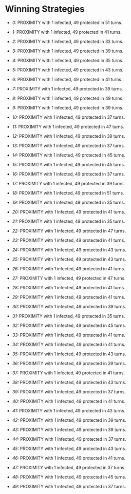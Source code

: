 # Winning Strategies

* _0:_ PROXIMITY with 1 infected, 49 protected in 51 turns.


* _1:_ PROXIMITY with 1 infected, 49 protected in 41 turns.


* _2:_ PROXIMITY with 1 infected, 49 protected in 33 turns.


* _3:_ PROXIMITY with 1 infected, 49 protected in 39 turns.


* _4:_ PROXIMITY with 1 infected, 49 protected in 35 turns.


* _5:_ PROXIMITY with 1 infected, 49 protected in 43 turns.


* _6:_ PROXIMITY with 1 infected, 49 protected in 41 turns.


* _7:_ PROXIMITY with 1 infected, 49 protected in 39 turns.


* _8:_ PROXIMITY with 1 infected, 49 protected in 49 turns.


* _9:_ PROXIMITY with 1 infected, 49 protected in 39 turns.


* _10:_ PROXIMITY with 1 infected, 49 protected in 37 turns.


* _11:_ PROXIMITY with 1 infected, 49 protected in 47 turns.


* _12:_ PROXIMITY with 1 infected, 49 protected in 39 turns.


* _13:_ PROXIMITY with 1 infected, 49 protected in 37 turns.


* _14:_ PROXIMITY with 1 infected, 49 protected in 45 turns.


* _15:_ PROXIMITY with 1 infected, 49 protected in 45 turns.


* _16:_ PROXIMITY with 1 infected, 49 protected in 37 turns.


* _17:_ PROXIMITY with 1 infected, 49 protected in 39 turns.


* _18:_ PROXIMITY with 1 infected, 49 protected in 51 turns.


* _19:_ PROXIMITY with 1 infected, 49 protected in 35 turns.


* _20:_ PROXIMITY with 1 infected, 49 protected in 41 turns.


* _21:_ PROXIMITY with 1 infected, 49 protected in 35 turns.


* _22:_ PROXIMITY with 1 infected, 49 protected in 47 turns.


* _23:_ PROXIMITY with 1 infected, 49 protected in 41 turns.


* _24:_ PROXIMITY with 1 infected, 49 protected in 43 turns.


* _25:_ PROXIMITY with 1 infected, 49 protected in 43 turns.


* _26:_ PROXIMITY with 1 infected, 49 protected in 41 turns.


* _27:_ PROXIMITY with 1 infected, 49 protected in 47 turns.


* _28:_ PROXIMITY with 1 infected, 49 protected in 41 turns.


* _29:_ PROXIMITY with 1 infected, 49 protected in 41 turns.


* _30:_ PROXIMITY with 1 infected, 49 protected in 39 turns.


* _31:_ PROXIMITY with 1 infected, 49 protected in 35 turns.


* _32:_ PROXIMITY with 1 infected, 49 protected in 45 turns.


* _33:_ PROXIMITY with 1 infected, 49 protected in 41 turns.


* _34:_ PROXIMITY with 1 infected, 49 protected in 41 turns.


* _35:_ PROXIMITY with 1 infected, 49 protected in 43 turns.


* _36:_ PROXIMITY with 1 infected, 49 protected in 39 turns.


* _37:_ PROXIMITY with 1 infected, 49 protected in 41 turns.


* _38:_ PROXIMITY with 1 infected, 49 protected in 43 turns.


* _39:_ PROXIMITY with 1 infected, 49 protected in 37 turns.


* _40:_ PROXIMITY with 1 infected, 49 protected in 41 turns.


* _41:_ PROXIMITY with 1 infected, 49 protected in 43 turns.


* _42:_ PROXIMITY with 1 infected, 49 protected in 39 turns.


* _43:_ PROXIMITY with 1 infected, 49 protected in 39 turns.


* _44:_ PROXIMITY with 1 infected, 49 protected in 37 turns.


* _45:_ PROXIMITY with 1 infected, 49 protected in 43 turns.


* _46:_ PROXIMITY with 1 infected, 49 protected in 41 turns.


* _47:_ PROXIMITY with 1 infected, 49 protected in 37 turns.


* _48:_ PROXIMITY with 1 infected, 49 protected in 45 turns.


* _49:_ PROXIMITY with 1 infected, 49 protected in 37 turns.


